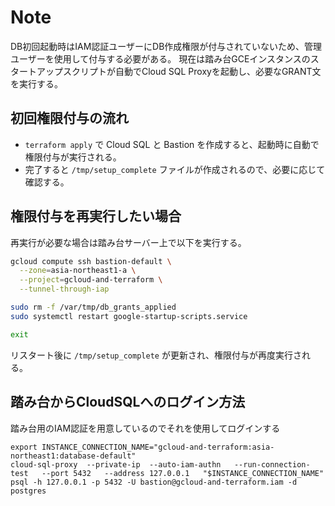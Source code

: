 # Note

DB初回起動時はIAM認証ユーザーにDB作成権限が付与されていないため、管理ユーザーを使用して付与する必要がある。
現在は踏み台GCEインスタンスのスタートアップスクリプトが自動でCloud SQL Proxyを起動し、必要なGRANT文を実行する。

## 初回権限付与の流れ

- `terraform apply` で Cloud SQL と Bastion を作成すると、起動時に自動で権限付与が実行される。
- 完了すると `/tmp/setup_complete` ファイルが作成されるので、必要に応じて確認する。

## 権限付与を再実行したい場合

再実行が必要な場合は踏み台サーバー上で以下を実行する。

```bash
gcloud compute ssh bastion-default \
  --zone=asia-northeast1-a \
  --project=gcloud-and-terraform \
  --tunnel-through-iap

sudo rm -f /var/tmp/db_grants_applied
sudo systemctl restart google-startup-scripts.service

exit
```

リスタート後に `/tmp/setup_complete` が更新され、権限付与が再度実行される。

## 踏み台からCloudSQLへのログイン方法

踏み台用のIAM認証を用意しているのでそれを使用してログインする


```
export INSTANCE_CONNECTION_NAME="gcloud-and-terraform:asia-northeast1:database-default"
cloud-sql-proxy  --private-ip  --auto-iam-authn   --run-connection-test   --port 5432   --address 127.0.0.1   "$INSTANCE_CONNECTION_NAME"
psql -h 127.0.0.1 -p 5432 -U bastion@gcloud-and-terraform.iam -d postgres
```
